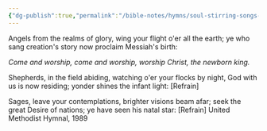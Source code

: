 ```yaml
---
{"dg-publish":true,"permalink":"/bible-notes/hymns/soul-stirring-songs-and-hymns/angels-from-the-realms-of-glory/","title":"Angels From the Realms of Glory"}
---
```



Angels from the realms of glory,
wing your flight o'er all the earth;
ye who sang creation's story
now proclaim Messiah's birth:

*Come and worship, come and worship,
worship Christ, the newborn king.*

Shepherds, in the field abiding,
watching o'er your flocks by night,
God with us is now residing;
yonder shines the infant light: [Refrain]

Sages, leave your contemplations,
brighter visions beam afar;
seek the great Desire of nations;
ye have seen his natal star: [Refrain]
United Methodist Hymnal, 1989